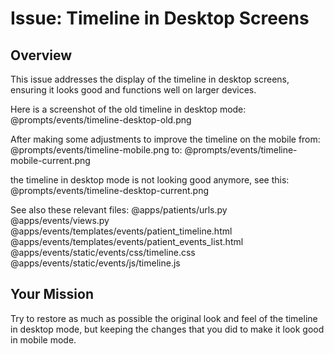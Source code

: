 # Issue: Timeline in Desktop Screens

## Overview

This issue addresses the display of the timeline in desktop screens, ensuring it looks good and functions well on larger devices.

Here is a screenshot of the old timeline in desktop mode:
@prompts/events/timeline-desktop-old.png

After making some adjustments to improve the timeline on the mobile from:
@prompts/events/timeline-mobile.png
to:
@prompts/events/timeline-mobile-current.png

the timeline in desktop mode is not looking good anymore, see this:
@prompts/events/timeline-desktop-current.png

See also these relevant files:
@apps/patients/urls.py
@apps/events/views.py
@apps/events/templates/events/patient_timeline.html
@apps/events/templates/events/patient_events_list.html
@apps/events/static/events/css/timeline.css
@apps/events/static/events/js/timeline.js

## Your Mission

Try to restore as much as possible the original look and feel of the timeline in desktop mode, but keeping the changes that you did to make it look good in mobile mode.
